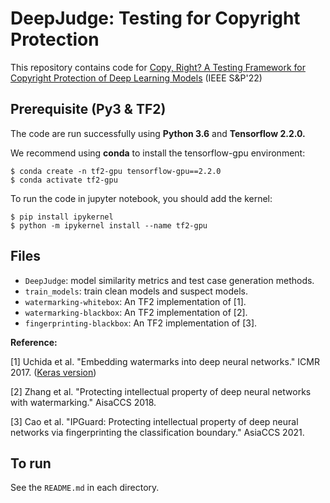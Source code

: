 # DeepJudge: Testing for Copyright Protection 
This repository contains code for [Copy, Right? A Testing Framework for Copyright Protection of Deep Learning Models](https://arxiv.org/abs/2112.05588) (IEEE S&P'22)


## Prerequisite (Py3 & TF2) 
The code are run successfully using **Python 3.6** and **Tensorflow 2.2.0.** 

We recommend using **conda** to install the tensorflow-gpu environment:

```shell
$ conda create -n tf2-gpu tensorflow-gpu==2.2.0
$ conda activate tf2-gpu
```

To run the code in jupyter notebook, you should add the kernel: 

```shell
$ pip install ipykernel
$ python -m ipykernel install --name tf2-gpu
```


## Files
- `DeepJudge`: model similarity metrics and test case generation methods.
- `train_models`: train clean models and suspect models.
- `watermarking-whitebox`: An TF2 implementation of [1]. 
- `watermarking-blackbox`: An TF2 implementation of [2]. 
- `fingerprinting-blackbox`: An TF2 implementation of [3]. 

**Reference:** 

[1] Uchida et al. "Embedding watermarks into deep neural networks." ICMR 2017. ([Keras version](https://github.com/yu4u/dnn-watermark))

[2] Zhang et al. "Protecting intellectual property of deep neural networks with watermarking." AisaCCS 2018.

[3] Cao et al. "IPGuard: Protecting intellectual property of deep neural networks via fingerprinting the classification boundary." AsiaCCS 2021.



## To run

See the `README.md` in each directory. 
